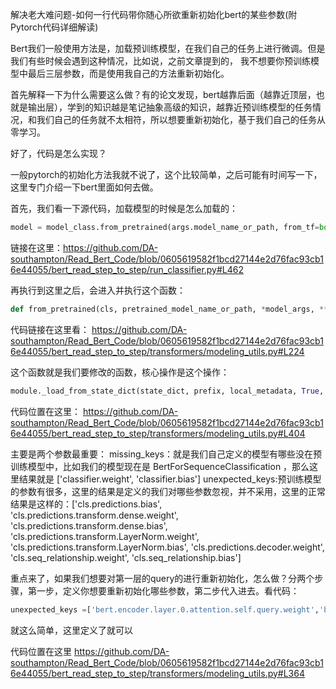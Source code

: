 解决老大难问题-如何一行代码带你随心所欲重新初始化bert的某些参数(附Pytorch代码详细解读)

Bert我们一般使用方法是，加载预训练模型，在我们自己的任务上进行微调。但是我们有些时候会遇到这种情况，比如说，之前文章提到的，
我不想要你预训练模型中最后三层参数，而是使用我自己的方法重新初始化。

首先解释一下为什么需要这么做？有的论文发现，bert越靠后面（越靠近顶层，也就是输出层），学到的知识越是笔记抽象高级的知识，越靠近预训练模型的任务情况，和我们自己的任务就不太相符，所以想要重新初始化，基于我们自己的任务从零学习。

好了，代码是怎么实现？

一般pytorch的初始化方法我就不说了，这个比较简单，之后可能有时间写一下，这里专门介绍一下bert里面如何去做。

首先，我们看一下源代码，加载模型的时候是怎么加载的：
```python
model = model_class.from_pretrained(args.model_name_or_path, from_tf=bool('.ckpt' in args.model_name_or_path), config=config)
```
链接在这里：https://github.com/DA-southampton/Read_Bert_Code/blob/0605619582f1bcd27144e2d76fac93cb16e44055/bert_read_step_to_step/run_classifier.py#L462


再执行到这里之后，会进入并执行这个函数：
```python
def from_pretrained(cls, pretrained_model_name_or_path, *model_args, **kwargs):
```
代码链接在这里看：
https://github.com/DA-southampton/Read_Bert_Code/blob/0605619582f1bcd27144e2d76fac93cb16e44055/bert_read_step_to_step/transformers/modeling_utils.py#L224

这个函数就是我们要修改的函数，核心操作是这个操作：

```python
module._load_from_state_dict(state_dict, prefix, local_metadata, True, missing_keys, unexpected_keys, error_msgs)
```



代码位置在这里：
https://github.com/DA-southampton/Read_Bert_Code/blob/0605619582f1bcd27144e2d76fac93cb16e44055/bert_read_step_to_step/transformers/modeling_utils.py#L404

主要是两个参数最重要：
missing_keys：就是我们自己定义的模型有哪些没在预训练模型中，比如我们的模型现在是 BertForSequenceClassification ，那么这里结果就是 ['classifier.weight', 'classifier.bias']
unexpected_keys:预训练模型的参数有很多，这里的结果是定义的我们对哪些参数忽视，并不采用，这里的正常结果是这样的：['cls.predictions.bias', 'cls.predictions.transform.dense.weight', 'cls.predictions.transform.dense.bias', 'cls.predictions.transform.LayerNorm.weight', 'cls.predictions.transform.LayerNorm.bias', 'cls.predictions.decoder.weight', 'cls.seq_relationship.weight', 'cls.seq_relationship.bias']

重点来了，如果我们想要对第一层的query的进行重新初始化，怎么做？分两个步骤，第一步，定义你想要重新初始化哪些参数，第二步代入进去。看代码：

```python
unexpected_keys =['bert.encoder.layer.0.attention.self.query.weight','bert.encoder.layer.0.attention.self.query.bias']
```

就这么简单，这里定义了就可以

代码位置在这里
https://github.com/DA-southampton/Read_Bert_Code/blob/0605619582f1bcd27144e2d76fac93cb16e44055/bert_read_step_to_step/transformers/modeling_utils.py#L364